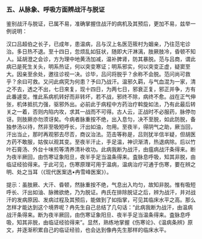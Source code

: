 ### 五、从脉象、呼吸方面辨战汗与脱证

鉴别战汗与脱证，已属不易，准确掌握住战汗的病机及其预后，更加不易，兹举一例说明：

汉口吕超伯之长子，已成年，患温病，吕与汉上名医范筱村为姻亲，乃往范宅诊治。多日热不退。至十四日，忽烦乱如狂状，随即大汗淋漓，肢厥肢冷，昏顿不知人。延胡澄之会诊，方为理中地黄汤加减，温补脾肾，防其暴脱。范与吕商，谓此病已是死生关头，明系热证，何以突变寒证；明系邪实，何以突变正虚，疑窦至大。因亲至余处，邀往诊视一决。诊毕，吕问将脱乎？余称不会脱。范问尚可救乎？余曰可救。又问此病究为何患？予曰乃战汗。温邪久羁，与气血混为一家，清之不去，透之不出，七日來复，现十四日，为两七日，邪衰正复，邪正并争，方有此番遽变。惟此系病机转好而非转坏，若不战，邪终不除，病终不愈。战在正气伸张，机体抵抗力强，驱邪外出。必前此于病程中方药治疗斡旋如法，乃有此最后转关之一着，否则内陷内攻，求其一战而不可得。古人云，正战时不必服药，脉停勿讶。则肢厥亦勿须讶矣。今病者脉重按不绝，出入息匀，决不至脱，如此防脱，备独参汤以待，然非至吸短呼长，汗出如油，勿用。至夜半，得阴气之助，厥当回，汗出当止，那时再观邪去尽否，商议治法。范击等称是，吕则犹半信半疑，但胡医方药不敢服，姑俟以观其变。至夜半汗止，手足温，神识渐清，热退病除。后以竹叶石膏汤、外台十味煎等清养清补收功。此病我断为战汗，由瘟病战汗条得来。断为夜半厥回，由伤寒证象阳旦，夜半手足当温条得来。査脉息呼吸，知其非脱，由临证经验得来。于此可见，伤寒原理可用于温病，温病治疗可通于伤寒，要在辨之明、处之当耳（《现代医案选•冉雪峰医案》）。

提示：虽肢厥、大汗、昏顿，然脉重按不绝，气息出入均匀，故知非脱。惟有吸短呼长、汗出如油、脉微欲绝，乃为脱证。冉氏在排除脱证之后，辨为战汗，并对战汗的发病原因、发病过程及其预后，能做到了如指掌，可见其临床水平之高。那么怎样才能达到这个境界呢？冉先生自己总结了几句话：“此病我断为战汗，由温病战汗条得来。断为夜半厥回，由伤寒证象阳旦、夜半手足当温条得来。査脉息呼吸，知其非脱，由临证经验得来”。显然，熟练地掌握《伤寒论》、《温病条辨》原文，并逐渐积累自己的临证经验，也会达到像冉先生那样的临床水平。

